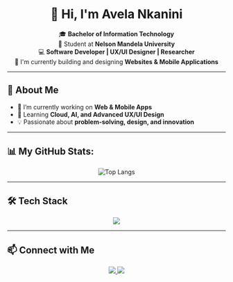 <h1 align="center">👋 Hi, I'm Avela Nkanini</h1>

<p align="center">
  🎓 <b>Bachelor of Information Technology</b><br/>
  📍 Student at <b>Nelson Mandela University</b><br/>
  💻 <b>Software Developer | UX/UI Designer | Researcher</b><br/>
  🚀 I'm currently building and designing <b>Websites & Mobile Applications</b>
</p>

---

## 🚀 About Me
- 🔭 I’m currently working on **Web & Mobile Apps**
- 🌱 Learning **Cloud, AI, and Advanced UX/UI Design**
- 💡 Passionate about **problem-solving, design, and innovation**

---

## 📊 My GitHub Stats:
<div align="center">

![Top Langs](https://github-readme-stats.vercel.app/api/top-langs/?username=AvelaNkanini&theme=react&hide_border=false&include_all_commits=true&count_private=false&layout=compact)

</div>

---

## 🛠️ Tech Stack
<p align="center">
  <img src="https://skillicons.dev/icons?i=html,css,js,react,nodejs,bootstrap,git,github,figma" />
</p>

---

## 📫 Connect with Me
<p align="center">
  <a href="https://www.linkedin.com/in/avela-nkanini" target="_blank">
    <img src="https://img.shields.io/badge/LinkedIn-0077B5?style=for-the-badge&logo=linkedin&logoColor=white"/>
  </a>
  <a href="mailto:avelankanini@example.com">
    <img src="https://img.shields.io/badge/Email-D14836?style=for-the-badge&logo=gmail&logoColor=white"/>
  </a>
</p>
